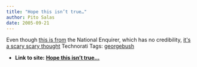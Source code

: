 ```yaml
---
title: "Hope this isn’t true…"
author: Pito Salas
date: 2005-09-21
---
```


Even though [this is from](<http://www.nationalenquirer.com/celebrity/63426>)
the National Enquirer, which has no credibility, [it's a scary scary
thought](<http://www.nationalenquirer.com/celebrity/63426>) Technorati Tags:
[georgebush](<http://www.technorati.com/tag/georgebush>)


* **Link to site:** **[Hope this isn’t true…](None)**
